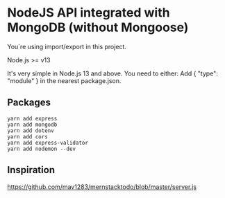 # NodeJS API integrated with MongoDB (without Mongoose) 

You´re using import/export in this project.

Node.js >= v13

It's very simple in Node.js 13 and above. You need to either:
Add { "type": "module" } in the nearest package.json.


## Packages
```
yarn add express
yarn add mongodb
yarn add dotenv
yarn add cors
yarn add express-validator
yarn add nodemon --dev
```

## Inspiration
https://github.com/mav1283/mernstacktodo/blob/master/server.js
